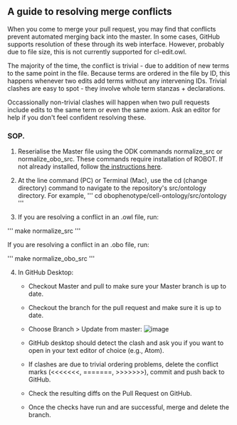 ## A guide to resolving merge conflicts

When you come to merge your pull request, you may find that conflicts prevent automated merging back into the master.  In some cases, GitHub supports resolution of these through its web interface. However, probably due to file size, this is not currently supported for cl-edit.owl.

The majority of the time, the conflict is trivial - due to addition of new terms to the same point in the file. Because terms are ordered in the file by ID, this happens whenever two edits add terms without any intervening IDs. Trivial clashes are easy to spot - they involve whole term stanzas + declarations.  

Occassionally non-trivial clashes will happen when two pull requests include edits to the same term or even the same axiom. Ask an editor for help if you don't feel confident resolving these.  

### SOP.

1. Reserialise the Master file using the ODK commands normalize_src or normalize_obo_src. These commands require installation of ROBOT. If not already installed, follow [the instructions here](http://robot.obolibrary.org).

2. At the line command (PC) or Terminal (Mac), use the cd (change directory) command to navigate to the repository's src/ontology directory.
For example,
'''
cd obophenotype/cell-ontology/src/ontology
'''

3. If you are resolving a conflict in an .owl file, run:

'''
make normalize_src
'''

If you are resolving a conflict in an .obo file, run:

'''
make normalize_obo_src
'''


4. In GitHub Desktop:

   * Checkout Master and pull to make sure your Master branch is up to date.
   * Checkout the branch for the pull request and make sure it is up to date.
   * Choose Branch > Update from master: ![image](https://user-images.githubusercontent.com/112839/112127621-89af9f00-8bbd-11eb-8613-f3a2b8166085.png)

   * GitHub desktop should detect the clash and ask you if you want to open in your text editor of choice (e.g., Atom).
   * If clashes are due to trivial ordering problems, delete the conflict marks (<<<<<<<, =======, >>>>>>>), commit and push back to GitHub.
   * Check the resulting diffs on the Pull Request on GitHub.
   * Once the checks have run and are successful, merge and delete the branch.
  
  
